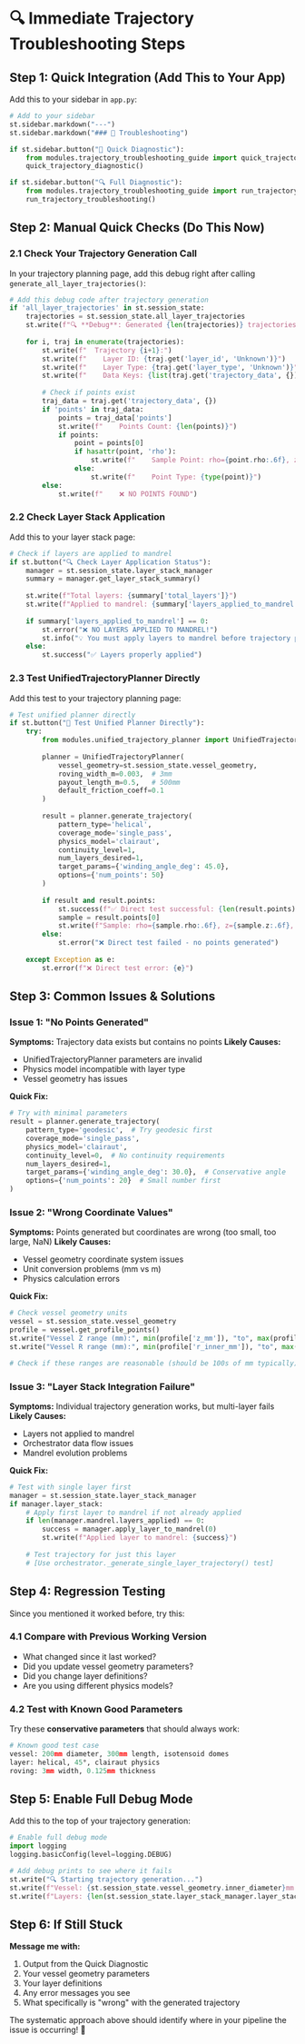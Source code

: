 # 🔍 Immediate Trajectory Troubleshooting Steps

## Step 1: Quick Integration (Add This to Your App)

Add this to your sidebar in `app.py`:

```python
# Add to your sidebar
st.sidebar.markdown("---")
st.sidebar.markdown("### 🔧 Troubleshooting")

if st.sidebar.button("🚀 Quick Diagnostic"):
    from modules.trajectory_troubleshooting_guide import quick_trajectory_diagnostic
    quick_trajectory_diagnostic()

if st.sidebar.button("🔍 Full Diagnostic"):
    from modules.trajectory_troubleshooting_guide import run_trajectory_troubleshooting
    run_trajectory_troubleshooting()
```

## Step 2: Manual Quick Checks (Do This Now)

### 2.1 Check Your Trajectory Generation Call
In your trajectory planning page, add this debug right after calling `generate_all_layer_trajectories()`:

```python
# Add this debug code after trajectory generation
if 'all_layer_trajectories' in st.session_state:
    trajectories = st.session_state.all_layer_trajectories
    st.write(f"🔍 **Debug**: Generated {len(trajectories)} trajectories")
    
    for i, traj in enumerate(trajectories):
        st.write(f"  Trajectory {i+1}:")
        st.write(f"    Layer ID: {traj.get('layer_id', 'Unknown')}")
        st.write(f"    Layer Type: {traj.get('layer_type', 'Unknown')}")
        st.write(f"    Data Keys: {list(traj.get('trajectory_data', {}).keys())}")
        
        # Check if points exist
        traj_data = traj.get('trajectory_data', {})
        if 'points' in traj_data:
            points = traj_data['points']
            st.write(f"    Points Count: {len(points)}")
            if points:
                point = points[0]
                if hasattr(point, 'rho'):
                    st.write(f"    Sample Point: rho={point.rho:.6f}, z={point.z:.6f}")
                else:
                    st.write(f"    Point Type: {type(point)}")
        else:
            st.write(f"    ❌ NO POINTS FOUND")
```

### 2.2 Check Layer Stack Application
Add this to your layer stack page:

```python
# Check if layers are applied to mandrel
if st.button("🔍 Check Layer Application Status"):
    manager = st.session_state.layer_stack_manager
    summary = manager.get_layer_stack_summary()
    
    st.write(f"Total layers: {summary['total_layers']}")
    st.write(f"Applied to mandrel: {summary['layers_applied_to_mandrel']}")
    
    if summary['layers_applied_to_mandrel'] == 0:
        st.error("❌ NO LAYERS APPLIED TO MANDREL!")
        st.info("💡 You must apply layers to mandrel before trajectory planning")
    else:
        st.success("✅ Layers properly applied")
```

### 2.3 Test UnifiedTrajectoryPlanner Directly
Add this test to your trajectory planning page:

```python
# Test unified planner directly
if st.button("🧪 Test Unified Planner Directly"):
    try:
        from modules.unified_trajectory_planner import UnifiedTrajectoryPlanner
        
        planner = UnifiedTrajectoryPlanner(
            vessel_geometry=st.session_state.vessel_geometry,
            roving_width_m=0.003,  # 3mm
            payout_length_m=0.5,   # 500mm
            default_friction_coeff=0.1
        )
        
        result = planner.generate_trajectory(
            pattern_type='helical',
            coverage_mode='single_pass',
            physics_model='clairaut',
            continuity_level=1,
            num_layers_desired=1,
            target_params={'winding_angle_deg': 45.0},
            options={'num_points': 50}
        )
        
        if result and result.points:
            st.success(f"✅ Direct test successful: {len(result.points)} points")
            sample = result.points[0]
            st.write(f"Sample: rho={sample.rho:.6f}, z={sample.z:.6f}, phi={sample.phi:.6f}")
        else:
            st.error("❌ Direct test failed - no points generated")
            
    except Exception as e:
        st.error(f"❌ Direct test error: {e}")
```

## Step 3: Common Issues & Solutions

### Issue 1: "No Points Generated"
**Symptoms:** Trajectory data exists but contains no points
**Likely Causes:**
- UnifiedTrajectoryPlanner parameters are invalid
- Physics model incompatible with layer type
- Vessel geometry has issues

**Quick Fix:**
```python
# Try with minimal parameters
result = planner.generate_trajectory(
    pattern_type='geodesic',  # Try geodesic first
    coverage_mode='single_pass',
    physics_model='clairaut',
    continuity_level=0,  # No continuity requirements
    num_layers_desired=1,
    target_params={'winding_angle_deg': 30.0},  # Conservative angle
    options={'num_points': 20}  # Small number first
)
```

### Issue 2: "Wrong Coordinate Values"
**Symptoms:** Points generated but coordinates are wrong (too small, too large, NaN)
**Likely Causes:**
- Vessel geometry coordinate system issues
- Unit conversion problems (mm vs m)
- Physics calculation errors

**Quick Fix:**
```python
# Check vessel geometry units
vessel = st.session_state.vessel_geometry
profile = vessel.get_profile_points()
st.write("Vessel Z range (mm):", min(profile['z_mm']), "to", max(profile['z_mm']))
st.write("Vessel R range (mm):", min(profile['r_inner_mm']), "to", max(profile['r_inner_mm']))

# Check if these ranges are reasonable (should be 100s of mm typically)
```

### Issue 3: "Layer Stack Integration Failure"
**Symptoms:** Individual trajectory generation works, but multi-layer fails
**Likely Causes:**
- Layers not applied to mandrel
- Orchestrator data flow issues
- Mandrel evolution problems

**Quick Fix:**
```python
# Test with single layer first
manager = st.session_state.layer_stack_manager
if manager.layer_stack:
    # Apply first layer to mandrel if not already applied
    if len(manager.mandrel.layers_applied) == 0:
        success = manager.apply_layer_to_mandrel(0)
        st.write(f"Applied layer to mandrel: {success}")
    
    # Test trajectory for just this layer
    # [Use orchestrator._generate_single_layer_trajectory() test]
```

## Step 4: Regression Testing

Since you mentioned it worked before, try this:

### 4.1 Compare with Previous Working Version
- What changed since it last worked?
- Did you update vessel geometry parameters?
- Did you change layer definitions?
- Are you using different physics models?

### 4.2 Test with Known Good Parameters
Try these **conservative parameters** that should always work:

```python
# Known good test case
vessel: 200mm diameter, 300mm length, isotensoid domes
layer: helical, 45°, clairaut physics
roving: 3mm width, 0.125mm thickness
```

## Step 5: Enable Full Debug Mode

Add this to the top of your trajectory generation:

```python
# Enable full debug mode
import logging
logging.basicConfig(level=logging.DEBUG)

# Add debug prints to see where it fails
st.write("🔍 Starting trajectory generation...")
st.write(f"Vessel: {st.session_state.vessel_geometry.inner_diameter}mm diameter")
st.write(f"Layers: {len(st.session_state.layer_stack_manager.layer_stack)}")
```

## Step 6: If Still Stuck

**Message me with:**
1. Output from the Quick Diagnostic
2. Your vessel geometry parameters
3. Your layer definitions
4. Any error messages you see
5. What specifically is "wrong" with the generated trajectory

The systematic approach above should identify where in your pipeline the issue is occurring! 🎯
